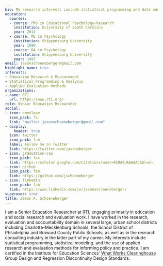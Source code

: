 ```yaml
---
bio: My research interests include statistical programming and data management, educational research, measurement and evaluation.
education:
  courses:
  - course: PhD in Educational Psychology-Research
    institution: University of South Carolina
    year: 2012
  - course: MS in Psychology
    institution: Shippensburg University
    year: 1999
  - course: BA in Psychology
    institution: Shippensburg University
    year: 1997
email: jasonschoeneberger@gmail.com
highlight_name: true
interests:
- Education Research & Measurement
- Statistical Programming & Analysis
- Applied Evaluation Methods
organizations:
- name: RTI
  url: https://www.rti.org/
role: Senior Education Researcher
social:
- icon: envelope
  icon_pack: fa
  link: "mailto: jasonschoeneberger@gmail.com"
- display:
    header: true
  icon: twitter
  icon_pack: fab
  label: Follow me on Twitter
  link: https://twitter.com/jasonsberger
- icon: graduation-cap
  icon_pack: fas
  link: https://scholar.google.com/citations?user=RIRA8UkAAAAJ&hl=en
- icon: github
  icon_pack: fab
  link: https://github.com/jschoeneberger
- icon: linkedin
  icon_pack: fab
  link: https://www.linkedin.com/in/jasonaschoeneberger/
superuser: true
title: Jason A. Schoeneberger
---
```


I am a Senior Education Researcher at <a href="https://www.rti.org/">RTI</a>, engaging primarily in education and social research and evaluation work. I have worked in the research, evaluation and accountability domain in several large, urban school districts including Charlotte-Mecklenburg Schools, the School District of Philadelphia and Broward County Public Schools, as well as in the research consulting industry in the latter part of my career. My interests include statistical programming, statistical modeling, and the use of applied research and evaluation methods for informing policy and practice. I am certified in the Institute for Education Sciences' <a href="https://ies.ed.gov/ncee/wwc/">What Works Clearinghouse</a> Group Design and Regression Discontinuity Design Standards.